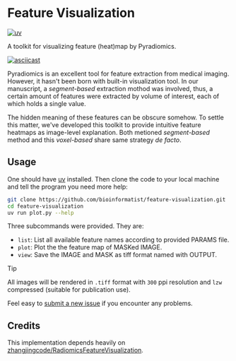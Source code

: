 # Feature Visualization

[![uv](https://img.shields.io/endpoint?url=https://raw.githubusercontent.com/astral-sh/uv/main/assets/badge/v0.json)](https://github.com/astral-sh/uv)

A toolkit for visualizing feature (heat)map by Pyradiomics.

[![asciicast](https://asciinema.org/a/covYfKjW6itQieyx4g85cPOdd.svg)](https://asciinema.org/a/covYfKjW6itQieyx4g85cPOdd?t=3)

Pyradiomics is an excellent tool for feature extraction from medical imaging. However, it hasn't been born with built-in visualization tool. In our manuscript, a *segment-based* extraction mothod was involved, thus, a certain amount of features were extracted by volume of interest, each of which holds a single value.

The hidden meaning of these features can be obscure somehow. To settle this matter, we've developed this toolkit to provide intuitive feature heatmaps as image-level explanation. Both metioned *segment-based* method and this *voxel-based* share same strategy *de facto*. 

## Usage

One should have [uv](https://github.com/astral-sh/uv) installed. Then clone the code to your local machine and tell the program you need more help:

```bash
git clone https://github.com/bioinformatist/feature-visualization.git
cd feature-visualization
uv run plot.py --help
```

Three subcommands were provided. They are:

- `list`: List all available feature names according to provided PARAMS file.
- `plot`: Plot the the feature map of MASKed IMAGE.
- `view`: Save the IMAGE and MASK as tiff format named with OUTPUT.

> [!TIP]
> All images will be rendered in `.tiff` format with `300` ppi resolution and `lzw` compressed (suitable for publication use).

Feel easy to [submit a new issue](https://github.com/bioinformatist/feature-visualization/issues/new) if you encounter any problems.

## Credits

This implementation depends heavily on [zhangjingcode/RadiomicsFeatureVisualization](https://github.com/zhangjingcode/RadiomicsFeatureVisualization).